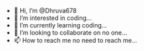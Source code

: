 - 👋 Hi, I’m @Dhruva678
- 👀 I’m interested in coding...
- 🌱 I’m currently learning coding...
- 💞️ I’m looking to collaborate on no one...
- 📫 How to reach me no need to reach me...

<!---
Dhruva678/Dhruva678 is a ✨ special ✨ repository because its `README.md` (this file) appears on your GitHub profile.
You can click the Preview link to take a look at your changes.
--->
